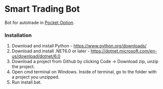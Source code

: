 # Smart Trading Bot

Bot for autotrade in [Pocket Option](https://pocketoption.com/).

### Installation

1. Download and install Python - https://www.python.org/downloads/
2. Download and install .NET6.0 or later - https://dotnet.microsoft.com/en-us/download/dotnet/6.0
3. Download a project from Github by clicking Code -> Download zip, unzip the project.
4. Open cmd terminal on Windows. Inside of terminal, go to the folder with a project you unzipped.
5. Run install.bat.
